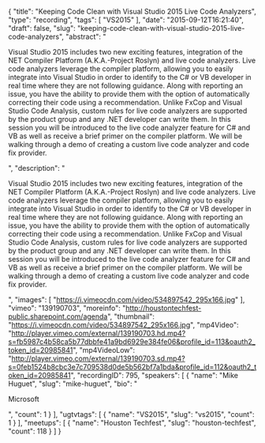 {
  "title": "Keeping Code Clean with Visual Studio 2015 Live Code Analyzers",
  "type": "recording",
  "tags": [
    "VS2015"
  ],
  "date": "2015-09-12T16:21:40",
  "draft": false,
  "slug": "keeping-code-clean-with-visual-studio-2015-live-code-analyzers",
  "abstract": "<p>Visual Studio 2015 includes two new exciting features, integration of the NET Compiler Platform (A.K.A.-Project Roslyn) and live code analyzers. Live code analyzers leverage the compiler platform, allowing you to easily integrate into Visual Studio in order to identify to the C# or VB developer in real time where they are not following guidance. Along with reporting an issue, you have the ability to provide them with the option of automatically correcting their code using a recommendation. Unlike FxCop and Visual Studio Code Analysis, custom rules for live code analyzers are supported by the product group and any .NET developer can write them. In this session you will be introduced to the live code analyzer feature for C# and VB as well as receive a brief primer on the compiler platform. We will be walking through a demo of creating a custom live code analyzer and code fix provider.</p>",
  "description": "<p>Visual Studio 2015 includes two new exciting features, integration of the NET Compiler Platform (A.K.A.-Project Roslyn) and live code analyzers. Live code analyzers leverage the compiler platform, allowing you to easily integrate into Visual Studio in order to identify to the C# or VB developer in real time where they are not following guidance. Along with reporting an issue, you have the ability to provide them with the option of automatically correcting their code using a recommendation. Unlike FxCop and Visual Studio Code Analysis, custom rules for live code analyzers are supported by the product group and any .NET developer can write them. In this session you will be introduced to the live code analyzer feature for C# and VB as well as receive a brief primer on the compiler platform. We will be walking through a demo of creating a custom live code analyzer and code fix provider.</p>",
  "images": [
    "https://i.vimeocdn.com/video/534897542_295x166.jpg"
  ],
  "vimeo": "139190703",
  "moreinfo": "http://houstontechfest-public.sharepoint.com/agenda",
  "thumbnail": "https://i.vimeocdn.com/video/534897542_295x166.jpg",
  "mp4Video": "http://player.vimeo.com/external/139190703.hd.mp4?s=fb5987c4b58ca5b77dbbfe41a9bd6929e384fe06&profile_id=113&oauth2_token_id=20985841",
  "mp4VideoLow": "http://player.vimeo.com/external/139190703.sd.mp4?s=0feb1524b8cbc3e7c709538d0de5b562bf7a1bda&profile_id=112&oauth2_token_id=20985841",
  "recordingID": 795,
  "speakers": [
    {
      "name": "Mike Huguet",
      "slug": "mike-huguet",
      "bio": "<p>Microsoft</p>",
      "count": 1
    }
  ],
  "ugtvtags": [
    {
      "name": "VS2015",
      "slug": "vs2015",
      "count": 1
    }
  ],
  "meetups": [
    {
      "name": "Houston Techfest",
      "slug": "houston-techfest",
      "count": 118
    }
  ]
}